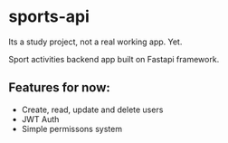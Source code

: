# sports-api

Its a study project, not a real working app. Yet.

Sport activities backend app built on Fastapi framework.

## Features for now:
* Create, read, update and delete users
* JWT Auth
* Simple permissons system
